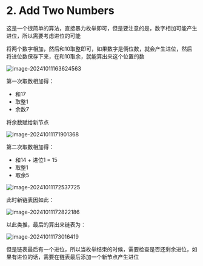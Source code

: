 # 2. Add Two Numbers

这是一个很简单的算法，直接暴力枚举即可，但是要注意的是，数字相加可能产生进位，所以需要考虑进位的可能



将两个数字相加，然后和10取整即可，如果数字是俩位数，就会产生进位，然后将进位数保存下来，在和10取余，就能算出来这个位置的数



![image-20241011163624563](https://cdn.luola.me/leetcode/st3vmr.png)

第一次取数相加得：

- 和17
- 取整1
- 余数7

将余数赋给新节点

![image-20241011171901368](https://cdn.luola.me/leetcode/image-20241011171901368.png)

第二次取数相加得：

- 和14 + 进位1 = 15
- 取整1
- 取余5

![image-20241011172537725](https://cdn.luola.me/leetcode/image-20241011172537725.png)

此时新链表因如此：

![image-20241011172822186](https://cdn.luola.me/leetcode/image-20241011172822186.png)

以此类推，最后的算出来链表为：

![image-20241011173016419](https://cdn.luola.me/leetcode/image-20241011173016419.png)

但是链表最后有一个进位，所以当枚举结束的时候，需要检查是否还剩余进位，如果有进位的话，需要在链表最后添加一个新节点产生进位